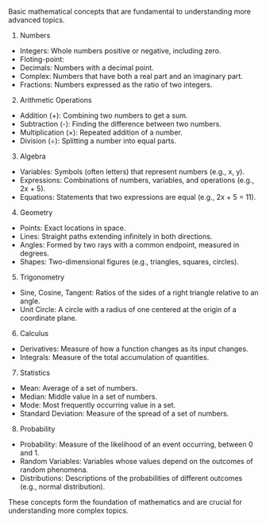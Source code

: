 Basic mathematical concepts that are fundamental to understanding more advanced topics.
1. Numbers
-  Integers: Whole numbers positive or negative, including zero.
-  Floting-point: 
-  Decimals: Numbers with a decimal point.
-  Complex: Numbers that have both a real part and an imaginary part.
-  Fractions: Numbers expressed as the ratio of two integers.
2. Arithmetic Operations
-  Addition (+): Combining two numbers to get a sum.
-  Subtraction (-): Finding the difference between two numbers.
-  Multiplication (×): Repeated addition of a number.
-  Division (÷): Splitting a number into equal parts.
3. Algebra
-  Variables: Symbols (often letters) that represent numbers (e.g., x, y).
-  Expressions: Combinations of numbers, variables, and operations (e.g., 2x + 5).
-  Equations: Statements that two expressions are equal (e.g., 2x + 5 = 11).
4. Geometry
-  Points: Exact locations in space.
-  Lines: Straight paths extending infinitely in both directions.
-  Angles: Formed by two rays with a common endpoint, measured in degrees.
-  Shapes: Two-dimensional figures (e.g., triangles, squares, circles).
5. Trigonometry
-  Sine, Cosine, Tangent: Ratios of the sides of a right triangle relative to an angle.
-  Unit Circle: A circle with a radius of one centered at the origin of a coordinate plane.
6. Calculus
-  Derivatives: Measure of how a function changes as its input changes.
-  Integrals: Measure of the total accumulation of quantities.
7. Statistics
-  Mean: Average of a set of numbers.
-  Median: Middle value in a set of numbers.
-  Mode: Most frequently occurring value in a set.
-  Standard Deviation: Measure of the spread of a set of numbers.
8. Probability
-  Probability: Measure of the likelihood of an event occurring, between 0 and 1.
-  Random Variables: Variables whose values depend on the outcomes of random phenomena.
-  Distributions: Descriptions of the probabilities of different outcomes (e.g., normal 
   distribution).

These concepts form the foundation of mathematics and are crucial for understanding more complex topics.
